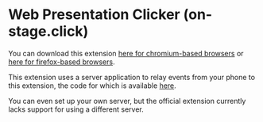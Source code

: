 # Web Presentation Clicker (on-stage.click)

You can download this extension [here for chromium-based browsers](https://chromewebstore.google.com/detail/web-presentation-clicker/mnkkbdgkehfhenamhggdljdmlpdpjmom) or [here for firefox-based browsers](https://addons.mozilla.org/en-US/firefox/addon/web-presentation-clicker/).

This extension uses a server application to relay events from your phone to this extension, the code for which is available [here](https://github.com/web-presentation-clicker/staged). 

You can even set up your own server, but the official extension currently lacks support for using a different server.
